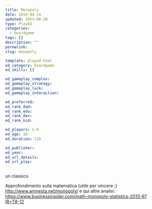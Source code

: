 ```yaml
---
title: Monopoly
date: 2019-04-14
updated: 2023-08-28
type: PlayED
categories:
  - boardgame
tags: []
description: ""
permalink: 
slug: monopoly

template: played.html
ed_category: boardgame
ed_skills: []

ed_gameplay_complex:
ed_gameplay_strategy: 
ed_gameplay_luck: 
ed_gameplay_interaction: 

ed_preferred: 
ed_rank_dad: 
ed_rank_edu: 
ed_rank_dev: 
ed_rank_kid: 

ed_players: 2-6
ed_age: 10
ed_duration: 120

ed_publisher: 
ed_year: 
ed_url_details: 
ed_url_play: 
---
```


un classico

Approfondimento sulla matematica (utile per vincere ;) http://www.amnesta.net/monopoly/
e qui altre analisi: https://www.businessinsider.com/math-monopoly-statistics-2013-6?IR=T#-12
